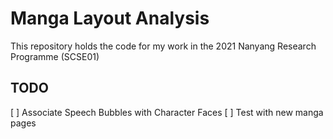 # Manga Layout Analysis
This repository holds the code for my work in the 2021 Nanyang Research Programme (SCSE01)

## TODO
[ ] Associate Speech Bubbles with Character Faces
[ ] Test with new manga pages